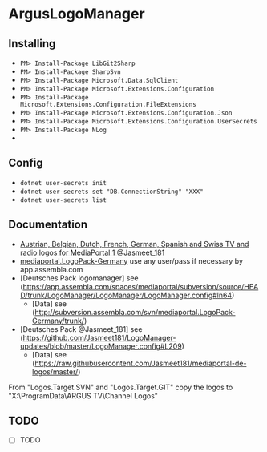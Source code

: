 # ArgusLogoManager

## Installing
- `PM> Install-Package LibGit2Sharp`
- `PM> Install-Package SharpSvn`
- `PM> Install-Package Microsoft.Data.SqlClient`
- `PM> Install-Package Microsoft.Extensions.Configuration`
- `PM> Install-Package Microsoft.Extensions.Configuration.FileExtensions`
- `PM> Install-Package Microsoft.Extensions.Configuration.Json`
- `PM> Install-Package Microsoft.Extensions.Configuration.UserSecrets`
- `PM> Install-Package NLog`
- 
## Config
- `dotnet user-secrets init`
- `dotnet user-secrets set "DB.ConnectionString" "XXX"`
- `dotnet user-secrets list`

## Documentation

- [Austrian, Belgian, Dutch, French, German, Spanish and Swiss TV and radio logos for MediaPortal 1 @Jasmeet_181](https://github.com/Jasmeet181/mediaportal-de-logos)
- [mediaportal.LogoPack-Germany](https://app.assembla.com/spaces/mediaportal/subversion-2/source/HEAD/trunk) use any user/pass if necessary by app.assembla.com
- [Deutsches Pack logomanager] see (https://app.assembla.com/spaces/mediaportal/subversion/source/HEAD/trunk/LogoManager/LogoManager/LogoManager.config#ln64) 
  - [Data] see (http://subversion.assembla.com/svn/mediaportal.LogoPack-Germany/trunk/)
- [Deutsches Pack @Jasmeet_181] see (https://github.com/Jasmeet181/LogoManager-updates/blob/master/LogoManager.config#L209) 
  - [Data] see (https://raw.githubusercontent.com/Jasmeet181/mediaportal-de-logos/master/)

From "Logos.Target.SVN" and "Logos.Target.GIT" copy the logos to "X:\ProgramData\ARGUS TV\Channel Logos"

## TODO
- [ ] TODO
